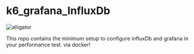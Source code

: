# k6_grafana_InfluxDb

![alligator](https://github.com/gabrielnascimento2048/k6_grafana_InfluxDb/assets/93552647/605533a8-29c6-4cd3-984d-8e4fa1e88401)


This repo contains the minimum setup to configure influxDb and grafana in your performance test. 
via docker!
